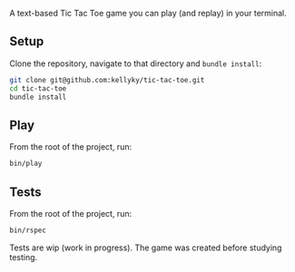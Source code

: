 A text-based Tic Tac Toe game you can play (and replay) in your terminal. 

## Setup

Clone the repository, navigate to that directory and `bundle install`:

```bash
git clone git@github.com:kellyky/tic-tac-toe.git
cd tic-tac-toe
bundle install
```

## Play

From the root of the project, run:

```bash
bin/play
```

## Tests

From the root of the project, run:

```bash
bin/rspec
```

Tests are wip (work in progress). The game was created before studying testing.
